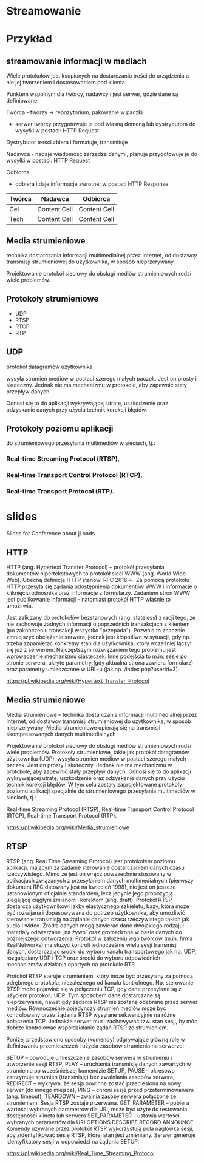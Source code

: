# Streamowanie


# Przykład 

## streamowanie informacji w mediach

Wiele protokołów jest ksupionych na dostarczaniu treści do urządzenia a nie jej tworzeniem i dostosowaniem pod klienta.

Punktem wspólnym dla twórcy, nadawcy i jest serwer, gdzie dane są definiowane

Twórca - tworzy -> repozytorium, pakowanie w paczki
+ serwer twórcy
  przygotowuje je pod własną domeną lub dystrybutora do wysyłki w postaci: HTTP Request

Dystrybutor treści
zbiera i formatuje, transmituje

Nadawca - nadaje wiadomosć
zarządza danymi, planuje
przygotowuje je do wysyłki w postaci: HTTP Request

Odbiorca
- odbiera i daje informacje zwrotne: w postaci HTTP Response



Twórca  | Nadawca       | Odbiorca
------- | ------------- | -------------
Cel     | Content Cell  | Content Cell
Tech    | Content Cell  | Content Cell




## Media strumieniowe

technika dostarczania informacji multimedialnej przez Internet,
od dostawcy transmisji strumieniowej do użytkownika, w sposób nieprzerywany.

Projektowanie protokół sieciowy do obsługi mediów strumieniowych rodzi wiele problemów.



## Protokoły strumieniowe

+ UDP
+ RTSP
+ RTCP
+ RTP


## UDP
protokół datagramów użytkownika

wysyła strumień mediów w postaci szeregu małych paczek.
Jest on prosty i skuteczny.
Jednak nie ma mechanizmu w protokole, aby zapewnić stały przepływ danych.

Odnosi się to do aplikacji wykrywającej utratę,
uszkodzenie oraz odzyskanie danych przy użyciu technik korekcji błędów.


## Protokoły poziomu aplikacji
do strumieniowego przesyłania multimediów w sieciach, tj.:

### Real-time Streaming Protocol (RTSP),

### Real-time Transport Control Protocol (RTCP),

### Real-time Transport Protocol (RTP).




# slides
Slides for Conference about jLoads






## HTTP

HTTP (ang. Hypertext Transfer Protocol)
– protokół przesyłania dokumentów hipertekstowych to protokół sieci WWW (ang. World Wide Web).
Obecną definicję HTTP stanowi RFC 2616 ↓.
Za pomocą protokołu HTTP przesyła się żądania udostępnienia dokumentów WWW i informacje
o kliknięciu odnośnika oraz informacje z formularzy.
Zadaniem stron WWW jest publikowanie informacji – natomiast protokół HTTP właśnie to umożliwia.

Jest zaliczany do protokołów bezstanowych (ang. stateless) z racji tego, że
nie zachowuje żadnych informacji o poprzednich transakcjach z klientem
(po zakończeniu transakcji wszystko "przepada").
Pozwala to znacznie zmniejszyć obciążenie serwera, jednak jest kłopotliwe w sytuacji, gdy
np. trzeba zapamiętać konkretny stan dla użytkownika, który wcześniej łączył się już z serwerem.
Najczęstszym rozwiązaniem tego problemu jest wprowadzenie mechanizmu ciasteczek. Inne podejścia to m.in. sesje po stronie serwera, ukryte parametry (gdy aktualna strona zawiera formularz) oraz parametry umieszczone w URL-u (jak np. /index.php?userid=3).

https://pl.wikipedia.org/wiki/Hypertext_Transfer_Protocol




## Media strumieniowe

Media strumieniowe – technika dostarczania informacji multimedialnej przez Internet, od dostawcy transmisji strumieniowej do użytkownika, w sposób nieprzerywany. Media strumieniowe opierają się na transmisji skompresowanych danych multimedialnych

Projektowanie protokół sieciowy do obsługi mediów strumieniowych rodzi wiele problemów. Protokoły strumieniowe, takie jak protokół datagramów użytkownika (UDP), wysyła strumień mediów w postaci szeregu małych paczek. Jest on prosty i skuteczny. Jednak nie ma mechanizmu w protokole, aby zapewnić stały przepływ danych. Odnosi się to do aplikacji wykrywającej utratę, uszkodzenie oraz odzyskanie danych przy użyciu technik korekcji błędów. W tym celu zostały zaprojektowane protokoły poziomu aplikacji specjalnie do strumieniowego przesyłania multimediów w sieciach, tj.:

Real-time Streaming Protocol (RTSP),
Real-time Transport Control Protocol (RTCP),
Real-time Transport Protocol (RTP).



https://pl.wikipedia.org/wiki/Media_strumieniowe



## RTSP

RTSP (ang. Real Time Streaming Protocol) jest protokołem poziomu aplikacji, mającym za zadanie sterowanie dostarczaniem danych czasu rzeczywistego. Mimo że jest on wręcz powszechnie stosowany w aplikacjach związanych z przesyłaniem danych multimedialnych (pierwszy dokument RFC datowany jest na kwiecień 1998), nie jest on jeszcze ustanowionym oficjalnie standardem, lecz jedynie jego propozycją ulegającą ciągłym zmianom i korektom (ang. draft). Protokół RTSP dostarcza użytkownikowi jakby elastycznego szkieletu, bazy, która może być rozwijana i dopasowywana do potrzeb użytkownika, aby umożliwić sterowanie transmisją na żądanie danych czasu rzeczywistego takich jak audio i wideo. Źródła danych mogą zawierać dane dwojakiego rodzaju: materiały odtwarzane „na żywo” oraz gromadzone w bazie danych do późniejszego odtworzenia. Protokół w założeniu jego twórców (m.in. firma RealNetworks) ma służyć kontroli jednocześnie wielu sesji transmisji danych, dostarczając środki do wyboru kanału transportowego jak np. UDP, rozgałęziany UDP i TCP oraz środki do wyboru odpowiednich mechanizmów działania opartych na protokole RTP.

Protokół RTSP steruje strumieniem, który może być przesyłany za pomocą odrębnego protokołu, niezależnego od kanału kontrolnego. Np. sterowanie RTSP może pojawiać się w połączeniu TCP, gdy dane przesyłane są z użyciem protokołu UDP. Tym sposobem dane dostarczane są nieprzerwanie, nawet gdy żądania RTSP nie zostaną odebrane przez serwer mediów. Równocześnie pojedynczy strumień mediów może być kontrolowany przez żądania RTSP wysyłane sekwencyjnie na różne połączenia TCP. Jednakże serwer musi zachowywać tzw. stan sesji, by móc dobrze kontrolować współdziałanie żądań RTSP ze strumieniem.

Poniżej przedstawiono sposoby (komendy) odgrywające główną rolę w definiowaniu przemieszczeń i użycia zasobów strumienia na serwerze:

SETUP – powoduje umieszczenie zasobów serwera w strumieniu i utworzenie sesji RTSP,
PLAY – uruchamia transmisję danych zawartych w strumieniu po wcześniejszej komendzie SETUP,
PAUSE – okresowo zatrzymuje strumień (transmisję) bez zwalniania zasobów serwera,
REDIRECT – wykrywa, że sesja powinna zostać przeniesiona na nowy serwer (do innego miejsca),
PING – chroni sesje przed przeterminowaniem (ang. timeout),
TEARDOWN – zwalnia zasoby serwera połączone ze strumieniem. Sesja RTSP zostaje przerwana.
GET_PARAMETER – pobiera wartości wybranych parametrów dla URI, może być użyte do testowania dostępności klineta lub serwera
SET_PARAMETER – ustawia wartości wybranych paramertów dla URI
OPTIONS
DESCRIBE
RECORD
ANNOUNCE
Komendy używane przez protokół RTSP wykorzystują pola nagłówka sesji, aby zidentyfikować sesję RTSP, której stan jest zmieniany. Serwer generuje identyfikatory sesji w odpowiedzi na żądania SETUP.


https://pl.wikipedia.org/wiki/Real_Time_Streaming_Protocol
